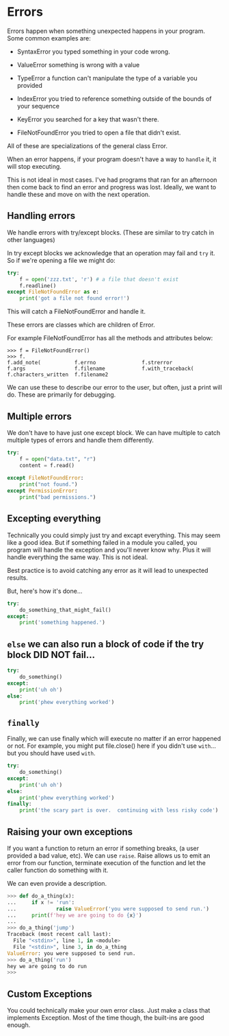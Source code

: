 # Errors

Errors happen when something unexpected happens in your program.  Some common examples are:

- SyntaxError you typed something in your code wrong.

- ValueError something is wrong with a value

- TypeError a function can't manipulate the type of a variable you provided

- IndexError you tried to reference something outside of the bounds of your sequence

- KeyError you searched for a key that wasn't there.

- FileNotFoundError you tried to open a file that didn't exist.

All of these are specializations of the general class Error.

When an error happens, if your program doesn't have a way to `handle` it, it will stop executing.

This is not ideal in most cases.  I've had programs that ran for an afternoon then come back to find an error and progress was lost.  Ideally, we want to handle these and move on with the next operation.

## Handling errors

We handle errors with try/except blocks.  (These are similar to try catch in other languages)

In try except blocks we acknowledge that an operation may fail and `try` it.  So if we're opening a file we might do:

```python
try:
    f = open('zzz.txt', 'r') # a file that doesn't exist
    f.readline()
except FileNotFoundError as e:
    print('got a file not found error!')
```

This will catch a FileNotFoundError and handle it.

These errors are classes which are children of Error.

For example FileNotFoundError has all the methods and attributes below:

```
>>> f = FileNotFoundError()
>>> f.
f.add_note(           f.errno               f.strerror
f.args                f.filename            f.with_traceback(
f.characters_written  f.filename2           
```

We can use these to describe our error to the user, but often, just a print will do.  These are primarily for debugging.

## Multiple errors

We don't have to have just one except block.  We can have multiple to catch multiple types of errors and handle them differently.

```python
try:
    f = open("data.txt", "r")
    content = f.read()
    
except FileNotFoundError:
    print("not found.")
except PermissionError:
    print("bad permissions.")
```

## Excepting everything
Technically you could simply just try and excapt everything.  This may seem like a good idea.  But if something failed in a module you called, you program will handle the exception and you'll never know why.  Plus it will handle everything the same way.  This is not ideal.

Best practice is to avoid catching any error as it will lead to unexpected results.

But, here's how it's done...

```python
try:
    do_something_that_might_fail()
except:
    print('something happened.')
```


## `else` we can also run a block of code if the try block DID NOT fail...

```python
try:
    do_something()
except:
    print('uh oh')
else:
    print('phew everything worked')
```

## `finally`
Finally, we can use finally which will execute no matter if an error happened or not.  For example, you might put file.close() here if you didn't use `with`... but you should have used `with`.

```python
try:
    do_something()
except:
    print('uh oh')
else:
    print('phew everything worked')
finally:
    print('the scary part is over.  continuing with less risky code')
```

## Raising your own exceptions
If you want a function to return an error if something breaks, (a user provided a bad value, etc).  We can use `raise`.  Raise allows us to emit an error from our function, terminate execution of the function and let the caller function do something with it.

We can even provide a description.

```python
>>> def do_a_thing(x):
...     if x != 'run':
...             raise ValueError('you were supposed to send run.')
...     print(f'hey we are going to do {x}')
... 
>>> do_a_thing('jump')
Traceback (most recent call last):
  File "<stdin>", line 1, in <module>
  File "<stdin>", line 3, in do_a_thing
ValueError: you were supposed to send run.
>>> do_a_thing('run')
hey we are going to do run
>>> 
```


## Custom Exceptions
You could technically make your own error class.  Just make a class that implements Exception.  Most of the time though, the built-ins are good enough.

